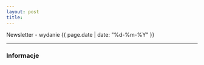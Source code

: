 ```yaml
---
layout: post
title:
---
```

Newsletter - wydanie {{ page.date | date: "%d-%m-%Y" }}

***
### Informacje
